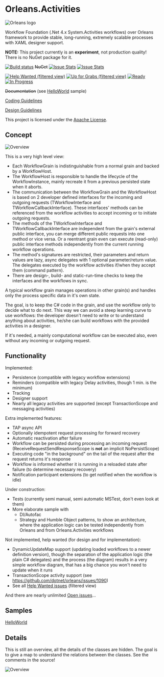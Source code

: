 # Orleans.Activities

![Orleans logo](https://raw.githubusercontent.com/OrleansContrib/Orleans.Activities/master/src/Orleans.Activities.png)

Workflow Foundation (.Net 4.x System.Activities workflows) over Orleans framework to provide stable, long-running, extremely scalable processes with XAML designer support.

__NOTE:__ This project currently is an __experiment__, not production quality! There is no NuGet package for it.

[![Build status](https://ci.appveyor.com/api/projects/status/dy600wk9qn1fppqw?svg=true)](https://ci.appveyor.com/project/OrleansContrib/orleans-activities)
~~NuGet~~
[![Issue Stats](http://www.issuestats.com/github/OrleansContrib/Orleans.Activities/badge/pr)](http://www.issuestats.com/github/OrleansContrib/Orleans.Activities)
[![Issue Stats](http://www.issuestats.com/github/OrleansContrib/Orleans.Activities/badge/issue)](http://www.issuestats.com/github/OrleansContrib/Orleans.Activities)

[![Help Wanted (filtered view)](https://badge.waffle.io/OrleansContrib/Orleans.Activities.svg?label=Status-Help%20Wanted&title=Help%20Wanted%20%28filtered%20view%29)](http://waffle.io/OrleansContrib/Orleans.Activities?label=Status-Help%20Wanted)
[![Up for Grabs (filtered view)](https://badge.waffle.io/OrleansContrib/Orleans.Activities.svg?label=Status-Up%20for%20Grabs&title=Up%20for%20Grabs%20%28filtered%20view%29)](http://waffle.io/OrleansContrib/Orleans.Activities?label=Status-Up%20for%20Grabs)
[![Ready](https://badge.waffle.io/OrleansContrib/Orleans.Activities.svg?label=Phase-Ready&title=Ready)](http://waffle.io/OrleansContrib/Orleans.Activities)
[![In Progress](https://badge.waffle.io/OrleansContrib/Orleans.Activities.svg?label=Phase-In%20Progress&title=In%20Progress)](http://waffle.io/OrleansContrib/Orleans.Activities)

~~Documentation~~ (see [HelloWorld](https://github.com/OrleansContrib/Orleans.Activities/blob/master/docs/HelloWorld/HelloWorld.md) sample)

[Coding Guidelines](https://github.com/dotnet/corefx/blob/master/Documentation/coding-guidelines/coding-style.md)

[Design Guidelines](https://github.com/dotnet/corefx/blob/master/Documentation/coding-guidelines/framework-design-guidelines-digest.md)

This project is licensed under the [Apache License](https://github.com/OrleansContrib/Orleans.Activities/blob/master/LICENSE).

## Concept

![Overview](https://raw.githubusercontent.com/OrleansContrib/Orleans.Activities/master/docs/Orleans.Activities-Overview.png)

This is a very high level view:

* Each WorkflowGrain is indistinguishable from a normal grain and backed by a WorkflowHost.
* The WorkflowHost is responsible to handle the lifecycle of the WorkflowInstance, mainly recreate it from a previous persisted state when it aborts.
* The communication between the WorkflowGrain and the WorkflowHost is based on 2 developer defined interfaces for the incoming and outgoing requests (TWorkflowInterface and TWorkflowCallbackInterface). These interfaces' methods can be referenced from the workflow activities to accept incoming or to initiate outgoing requests.
* The methods of the TWorkflowInterface and TWorkflowCallbackInterface are independent from the grain's external public interface, you can merge different public requests into one method or vice versa. Or a reentrant grain even can execute (read-only) public interface methods independently from the current running workflow operations.
* The method's signatures are restricted, their parameters and return values are lazy, async delegates with 1 optional parameter/return value. The delegates executed by the workflow activities if/when they accept them (command pattern).
* There are design-, build- and static-run-time checks to keep the interfaces and the workflows in sync.

A typical workflow grain manages operations in other grain(s) and handles only the process specific data in it's own state.

The goal, is to keep the C# code in the grain, and use the workflow only to decide what to do next. This way we can avoid a steep learning curve to use workflows: the developer doesn't need to write or to understand anything about activities, he/she can build workflows with the provided activities in a designer.

If it's needed, a mainly computational workflow can be executed also, even without any incoming or outgoing request. 

## Functionality

Implemented:

* Persistence (compatible with legacy workflow extensions)
* Reminders (compatible with legacy Delay activities, though 1 min. is the minimum)
* Tracking
* Designer support
* Nearly all legacy activities are supported (except TransactionScope and messaging activities)

Extra implemented features:

* TAP async API
* Optionally idempotent request processing for forward recovery
* Automatic reactivation after failure
* Workflow can be persisted during processing an incoming request (ReceiveRequestSendResponseScope is __not__ an implicit NoPersistScope)
* Executing code "in the background" on the tail of the request after the request returns it's response
* Workflow is informed whether it is running in a reloaded state after failure (to determine necessary recovery)
* Notification participant extensions (to get notified when the workflow is idle)

Under construction:

* Tests (currently semi manual, semi automatic MSTest, don't even look at them)
* More elaborate sample with
  * DI/Autofac
  * Strategy and Humble Object patterns, to show an architecture, where the application logic can be tested independently from Orleans and from Orleans.Activities workflows

Not implemented, help wanted (for design and for implementation):

* DynamicUpdateMap support (updating loaded workflows to a newer definition version), though the separation of the application logic (the plain C# delegates) and the process (the diagram) results in a very simple workflow diagram, that has a big chance you won't need to update when it runs
* TransactionScope activity support (see https://github.com/dotnet/orleans/issues/1090)
* See all [Help Wanted issues](http://waffle.io/OrleansContrib/Orleans.Activities?label=Status-Help%20Wanted) (filtered view)

And there are nearly unlimited [Open issues](http://waffle.io/OrleansContrib/Orleans.Activities)...

## Samples

[HelloWorld](https://github.com/OrleansContrib/Orleans.Activities/blob/master/docs/HelloWorld/HelloWorld.md)

## Details

This is still an overview, all the details of the classes are hidden. The goal is to give a map to understand the relations between the classes. See the comments in the source!

![Overview](https://raw.githubusercontent.com/OrleansContrib/Orleans.Activities/master/docs/Orleans.Activities-Details.png)
